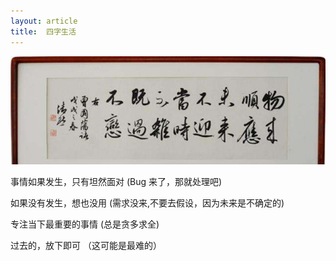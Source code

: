 ```yaml
---
layout: article
title:  四字生活
---
```


![](/images/mind.jpeg)


事情如果发生，只有坦然面对 (Bug 来了，那就处理吧)

如果没有发生，想也没用 (需求没来,不要去假设，因为未来是不确定的)

专注当下最重要的事情  (总是贪多求全)

过去的，放下即可 （这可能是最难的）